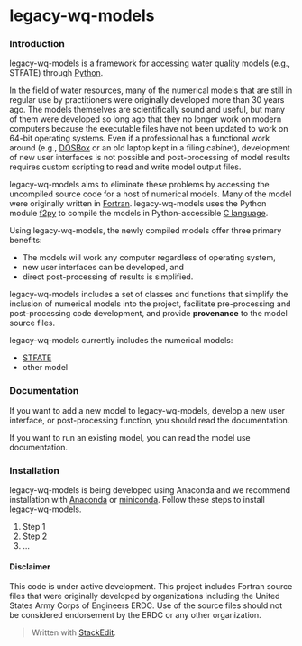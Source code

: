 
# legacy-wq-models

### Introduction
legacy-wq-models is a framework for accessing water quality models (e.g., STFATE) through [Python](https://www.python.org/). 

In the field of water resources, many of the numerical models that are still in regular use by practitioners were originally developed more than 30 years ago. The models themselves are scientifically sound and useful, but many of them were developed so long ago that they no longer work on modern computers because the executable files have not been updated to work on 64-bit operating systems. Even if a professional has a functional work around (e.g., [DOSBox](https://www.dosbox.com/) or an old laptop kept in a filing cabinet), development of new user interfaces is not possible and post-processing of model results requires custom scripting to read and write model output files.

legacy-wq-models aims to eliminate these problems by accessing the uncompiled source code for a host of numerical models. Many of the model were originally written in [Fortran](https://en.wikipedia.org/wiki/Fortran#:~:text=Fortran%20%28/%CB%88f%C9%94%CB%90rt,numeric%20computation%20and%20scientific%20computing.&text=It%20is%20a%20popular%20language,rank%20the%20world%27s%20fastest%20supercomputers.). legacy-wq-models uses the Python module [f2py](https://numpy.org/doc/stable/f2py/) to compile the models in Python-accessible [C language](https://en.wikipedia.org/wiki/C_%28programming_language%29). 

Using legacy-wq-models, the newly compiled models offer three primary benefits:

 - The models will work any computer regardless of operating system,
 - new user interfaces can be developed, and
 - direct post-processing of results is simplified.

legacy-wq-models includes a set of classes and functions that simplify the inclusion of numerical models into the project, facilitate pre-processing and post-processing code development, and provide **provenance** to the model source files.

legacy-wq-models currently includes the numerical models: 

 - [STFATE](https://dots.el.erdc.dren.mil/training/2019-03-06_DredgingSeminar/03_08_2019_1400_Schroeder_Hayes_STFATE.pdf)
 - other model

### Documentation
If you want to add a new model to legacy-wq-models, develop a new user interface, or post-processing function, you should read the documentation.

If you want to run an existing model, you can read the model use documentation.

### Installation
legacy-wq-models is being developed using Anaconda and we recommend installation with [Anaconda](https://www.anaconda.com/) or [miniconda](https://docs.conda.io/en/latest/miniconda.html). Follow these steps to install legacy-wq-models.

 1. Step 1
 2. Step 2
 3. ...

#### Disclaimer
This code is under active development. This project includes Fortran source files that were originally developed by organizations including the United States Army Corps of Engineers ERDC. Use of the source files should not be considered endorsement by the ERDC or any other organization.  


> Written with [StackEdit](https://stackedit.io/).